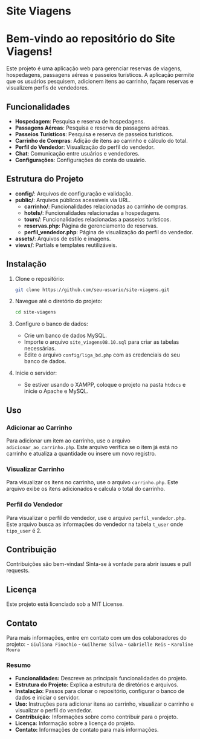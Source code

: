 # Site Viagens
# Bem-vindo ao repositório do Site Viagens!

Este projeto é uma aplicação web para gerenciar reservas de viagens, hospedagens, passagens aéreas e passeios turísticos. A aplicação permite que os usuários pesquisem, adicionem itens ao carrinho, façam reservas e visualizem perfis de vendedores.

## Funcionalidades

- **Hospedagem**: Pesquisa e reserva de hospedagens.
- **Passagens Aéreas**: Pesquisa e reserva de passagens aéreas.
- **Passeios Turísticos**: Pesquisa e reserva de passeios turísticos.
- **Carrinho de Compras**: Adição de itens ao carrinho e cálculo do total.
- **Perfil do Vendedor**: Visualização do perfil do vendedor.
- **Chat**: Comunicação entre usuários e vendedores.
- **Configurações**: Configurações de conta do usuário.

## Estrutura do Projeto

- **config/**: Arquivos de configuração e validação.
- **public/**: Arquivos públicos acessíveis via URL.
   - **carrinho/**: Funcionalidades relacionadas ao carrinho de compras.
   - **hotels/**: Funcionalidades relacionadas a hospedagens.
   - **tours/**: Funcionalidades relacionadas a passeios turísticos.
   - **reservas.php**: Página de gerenciamento de reservas.
   - **perfil_vendedor.php**: Página de visualização do perfil do vendedor.
- **assets/**: Arquivos de estilo e imagens.
- **views/**: Partials e templates reutilizáveis.

## Instalação

1. Clone o repositório:
    ```bash
    git clone https://github.com/seu-usuario/site-viagens.git
    ```

2. Navegue até o diretório do projeto:
    ```bash
    cd site-viagens
    ```

3. Configure o banco de dados:
    - Crie um banco de dados MySQL.
    - Importe o arquivo `site_viagens08.10.sql` para criar as tabelas necessárias.
    - Edite o arquivo `config/liga_bd.php` com as credenciais do seu banco de dados.

4. Inicie o servidor:
    - Se estiver usando o XAMPP, coloque o projeto na pasta `htdocs` e inicie o Apache e MySQL.

## Uso

### Adicionar ao Carrinho
Para adicionar um item ao carrinho, use o arquivo `adicionar_ao_carrinho.php`. Este arquivo verifica se o item já está no carrinho e atualiza a quantidade ou insere um novo registro.

### Visualizar Carrinho
Para visualizar os itens no carrinho, use o arquivo `carrinho.php`. Este arquivo exibe os itens adicionados e calcula o total do carrinho.

### Perfil do Vendedor
Para visualizar o perfil do vendedor, use o arquivo `perfil_vendedor.php`. Este arquivo busca as informações do vendedor na tabela `t_user` onde `tipo_user` é 2.

## Contribuição

Contribuições são bem-vindas! Sinta-se à vontade para abrir issues e pull requests.

## Licença

Este projeto está licenciado sob a MIT License.

## Contato

Para mais informações, entre em contato com um dos colaboradores do projeto:
    - `Giuliana Finochio`
    - `Guilherme Silva`
    - `Gabrielle Reis`
    - `Karoline Moura`

### Resumo

- **Funcionalidades:** Descreve as principais funcionalidades do projeto.
- **Estrutura do Projeto:** Explica a estrutura de diretórios e arquivos.
- **Instalação:** Passos para clonar o repositório, configurar o banco de dados e iniciar o servidor.
- **Uso:** Instruções para adicionar itens ao carrinho, visualizar o carrinho e visualizar o perfil do vendedor.
- **Contribuição:** Informações sobre como contribuir para o projeto.
- **Licença:** Informação sobre a licença do projeto.
- **Contato:** Informações de contato para mais informações.